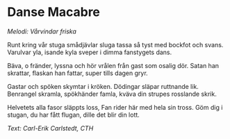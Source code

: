 # Danse Macabre
*Melodi: Vårvindar friska*

Runt kring vår stuga smådjävlar sluga
tassa så tyst med bockfot och svans.
Varulvar yla, isande kyla
sveper i dimma fanstygets dans.

Bäva, o fränder, lyssna och hör
vrålen från gast som osalig dör.
Satan han skrattar, flaskan han fattar,
super tills dagen gryr.

Gastar och spöken skymtar i kröken.
Dödingar släpar ruttnande lik.
Benrangel skramla, spökhänder famla,
kväva din strupes rosslande skrik.

Helvetets alla fasor släppts loss,
Fan rider här med hela sin tross.
Göm dig i stugan, du har fått flugan,
dille det blir din lott.

*Text: Carl-Erik Carlstedt, CTH*